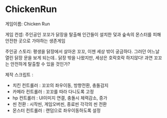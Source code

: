 # ChickenRun

게임이름: Chicken Run

게임 컨셉: 주인공인 꼬꼬가 닭장을 탈출해 인간들이 설치한 덫과 숲속의 몬스터를 피해 안전한 곳으로 가야하는 생존게임 

주인공 스토리: 평생을 닭장에서 살아온 꼬꼬, 이젠 세상 밖이 궁금하다. 그러던 어느날 열린 닭장 문을 보게 되는데..
닭장 밖을 나왔지만, 세상은 호락호락 하지않다! 과연 꼬꼬는 안전하게 탈출할 수 있을 것인가?  

제작 스크립트 :

- 치킨 컨트롤러 : 꼬꼬의 좌우이동, 방향전환, 충돌감지 
- 카메라 컨트롤러 : 꼬꼬를 따라 다니도록 고정 
- hp 컨트롤러 : UI이미지 연결, 충돌시 체력감소, 증가 
- 씬 전환 : 시작씬, 게임오버씬, 종료씬 각각의 씬 전환 
- 몬스터 컨트롤러 : 랜덤으로 좌우이동하도록 설정 
